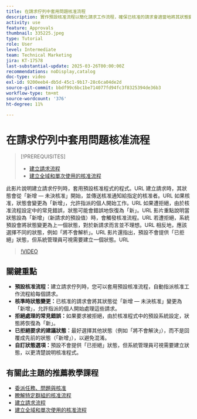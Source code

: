 ```yaml
---
title: 在請求佇列中套用問題核准流程
description: 實作預設核准流程以簡化請求工作流程，確保已核准的請求會適當地將其狀態變更為「新增」。 選取狀態變更為「無法解決」以解決拒絕請求的混淆。
activity: use
feature: Approvals
thumbnail: 335225.jpeg
type: Tutorial
role: User
level: Intermediate
team: Technical Marketing
jira: KT-17578
last-substantial-update: 2025-03-26T00:00:00Z
recommendations: noDisplay,catalog
doc-type: video
exl-id: 9200eeb4-db5d-45c1-9b17-28c6ca04de2d
source-git-commit: bbdf99c6bc1be714077fd94fc3f8325394de36b3
workflow-type: tm+mt
source-wordcount: '376'
ht-degree: 11%

---
```


# 在請求佇列中套用問題核准流程

>[!PREREQUISITES]
>
>* [建立請求流程](https://experienceleague.adobe.com/zh-hant/docs/workfront-learn/tutorials-workfront/manage-work/request-queues/create-a-request-flow)
>* [建立全域和單次使用的核准流程](https://experienceleague.adobe.com/zh-hant/docs/workfront-learn/tutorials-workfront/manage-work/approval-processes-and-milestone-paths/create-a-single-use-approval-process)


此影片說明建立請求佇列時，套用預設核准程式的程式。&#x200B;URL 建立請求時，其狀態會從「新增 — 未決核准」開始，並傳送核准通知給指定的核准者。&#x200B;URL 如果核准，狀態會變更為「新增」，允許指派的個人開始工作。&#x200B;URL 如果遭拒絕，由於核准流程設定中的常見錯誤，狀態可能會錯誤地恢復為「新」。&#x200B;URL
影片重點說明當狀態設為「新增」（新請求的預設值）時，會觸發核准流程。&#x200B;URL 若遭拒絕，系統預設會將狀態變更為上一個狀態，對於新請求而言並不理想。&#x200B;URL 相反地，應該選擇不同的狀態，例如「將不會解析」。&#x200B;URL 影片還指出，預設不會提供「已拒絕」狀態，但系統管理員可視需要建立一個狀態。&#x200B;URL

>[!VIDEO](https://video.tv.adobe.com/v/3455013/?quality=12&learn=on&enablevpops=1)

## 關鍵重點

* **預設核准流程：**&#x200B;建立請求佇列時，您可以套用預設核准流程，自動指派核准工作流程給每個請求。
* **核準時狀態變更：**&#x200B;已核准的請求會將其狀態從「新增 — 未決核准」變更為「新增」，允許指派的個人開始處理這些請求。
* **拒絕處理的常見錯誤：**&#x200B;如果要求被拒絕，由於核准程式中的預設系統設定，狀態將恢復為「新」。
* **已拒絕要求的建議狀態：**&#x200B;最好選擇其他狀態（例如「將不會解決」），而不是回覆成先前的狀態（「新增」），以避免混淆。
* **自訂狀態選項：**&#x200B;預設不會提供「已拒絕」狀態，但系統管理員可視需要建立狀態，以更清楚說明核准程式。


## 有關此主題的推薦教學課程

* [委派任務、問題與核准](/help/manage-work/approval-processes-and-milestone-paths/delegate-approvals.md)
* [瞭解特定群組的核准流程](/help/administration-and-setup/approval-processes-and-milestone-paths/group-specific-approval-processes.md)
* [建立請求流程](/help/manage-work/request-queues/create-a-request-flow.md)
* [建立全域和單次使用的核准流程](https://experienceleague.adobe.com/zh-hant/docs/workfront-learn/tutorials-workfront/manage-work/approval-processes-and-milestone-paths/create-a-single-use-approval-process)
